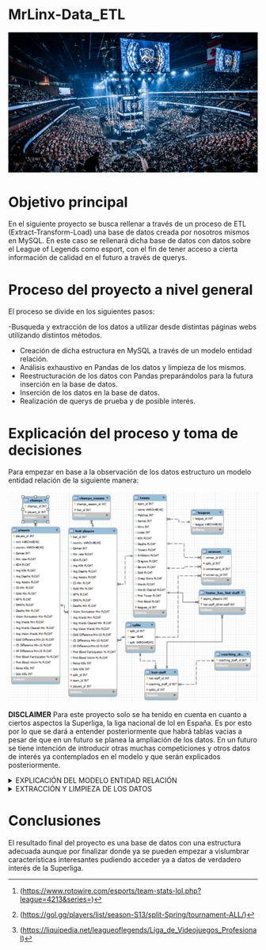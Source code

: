 # MrLinx-Data_ETL

![Stadium](img/estadio.png)



# Objetivo principal

En el siguiente proyecto se busca rellenar a través de un proceso de ETL (Extract-Transform-Load) una base de datos creada por nosotros mismos en MySQL. En este caso se rellenará dicha base de datos con datos sobre el League of Legends como esport, con el fin de tener acceso a cierta información de calidad en el futuro a través de querys.

# Proceso del proyecto a nivel general

El proceso se divide en los siguientes pasos:

-Busqueda y extracción de los datos a utilizar desde distintas páginas webs utilizando distintos métodos.
- Creación de dicha estructura en MySQL a través de un modelo entidad relación.
- Análisis exhaustivo en Pandas de los datos y limpieza de los mismos.
- Reestructuración de los datos con Pandas preparándolos para la futura inserción en la base de datos. 
- Inserción de los datos en la base de datos.
- Realización de querys de prueba y de posible interés.


# Explicación del proceso y toma de decisiones

Para empezar en base a la observación de los datos estructuro un modelo entidad relación de la siguiente manera:

![Scheme](img/Scheme.png)

**DISCLAIMER** Para este proyecto solo se ha tenido en cuenta en cuanto a ciertos aspectos la Superliga, la liga nacional de lol en España. Es por esto por lo que se dará a entender posteriormente que habrá tablas vacias a pesar de que en un futuro se planea la ampliación de los datos. En un futuro se tiene intención de introducir otras muchas competiciones y otros datos de interés ya contemplados en el modelo y  que serán explicados posteriormente.

<details>
<summary>EXPLICACIÓN DEL MODELO ENTIDAD RELACIÓN</summary>


Explicado de izquierda a derecha se entiende que:
    
* Tendremos una tabla players con cada jugador del que tenemos datos y la media de sus datos acumulados a lo largo de su carrera.
* Esta se relaciona con champs, tabla que en un futuro contendrá los datos del desempeño de cada jugador con cada campeón a lo largo de su carrera, aunque por ahora está vacía.
*Players también se relaciona a través de una relación one to many con hist-players, tabla que almacena los datos de todos los jugadores desglosados por temporada. 
* Es por esto que esta a su vez se relaciona con la tabla splits la cual ubica en que temporada se encuentra cada jugador de la tabla hist-players. 
* También se relaciona con champs_season, tabla que en un futuro será rellenada con los daros del desempeño de dichos jugadores con cada campeón en cada temporada (una especie de hist_champs).
* Por último se relaciona con una relación nuevamente one to many con la tabla teams, la cual almacena (por el momento) los equipos de Superliga a los que se ha tenido registro, señalando a que equipo pertenecían dichos jugadores en dicho momento del tiempo.
*Teams por su lado se relaciona con leagues, la cual almacenará por el momento un único dato introducido a mano, el de la Superliga.
* También se relaciona con winners, tabla a la que atribuye dos foreing keys pues en esta se almacena el ganador de cada split (la tabla winners también se relaciona con la tabla splits) y el subcampeón de dichos splits.
*Por último también se contempla añadir el coaching staff en el futuro para lo que se ha dispuesto las tablas hist_staff y staff las cuales se relacionan con teams y con splits (la de hist-staff como ya lo haría hist-players) y con la propia hist-staff (la de staff como se podía suponer).
 

</details>

<details>
    
<summary>EXTRACCIÓN Y LIMPIEZA DE LOS DATOS</summary>
  
En cuanto a la extracción de los datos, esta se ha realizado principalmente siguiendo métodos de scraping aunque también se ha utilizado un CSV proveniente de una web del género con los datos de los equipos[^1]. Para el scrapeo se ha programado una función con selenium que de forma automática substraía el nombre de los equipos y los jugadores que los integraban según el split y el año. También se ha utilizado en gran medida la función ".copy_clipboard()" de pandas con la que se han substraído los datos de los jugadores y de los ganadores de las temporadas (cada uno de los cuales venían de webs distintas)[^2][^3]. 
  

En cuanto a la estructuración y limpieza de los datos, primeramente se han concatenado las tablas necesarias de modo que se finalizasen creando las tablas que más adelante se introducirán en SQL. Este proceso no ha sido inmediato al inicio de dicha limpieza pues algunas tablas dependían de cambios previos para realizar dicha creación.
  
Por otro lado se han conservado nulos en gran parte de los valores numéricos pues no se ha encontrado la forma de rellenarlos ni a 0, ya que no representaría un valor real en el dato y alteraría gravemente la percepción de la performance del jugador en particular, ni tampoco con la media,mediana o moda por la misma razón. De este modo se considera que conservar los nulos es lo más acercado a la realidad que es la finalidad de este proyecto queriendo ser lo más fieles a la realidad posibles. Eso no quita que si se hayan rellenado los posibles sacando ciertos datos o rellenando con desconocido la nacionalidad. También se han hecho más legibles múltiples datos (la misma nacionalidad siendo uno de ellos).
  
Por último se han trasladado y traducido allí donde correspondían las columnas que harían de conexión generando una relación dentro de SQL a modo de foreing keys.

[^1]: (https://www.rotowire.com/esports/team-stats-lol.php?league=4213&series=)
[^2]: (https://gol.gg/players/list/season-S13/split-Spring/tournament-ALL/)
[^3]: (https://liquipedia.net/leagueoflegends/Liga_de_Videojuegos_Profesional)
</details>

# Conclusiones

El resultado final del proyecto es una base de datos con una estructura adecuada aunque por finalizar donde ya se pueden empezar a vislumbrar características interesantes pudiendo acceder ya a datos de verdadero interés de la Superliga.
